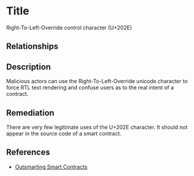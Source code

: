 # Title
Right-To-Left-Override control character (U+202E)

## Relationships

## Description
Malicious actors can use the Right-To-Left-Override unicode character to force RTL text rendering and confuse users as to the real intent of a contract. 

## Remediation
There are very few legitimate uses of the U+202E character. It should not appear in the source code of a smart contract.

## References
* [Outsmarting Smart Contracts](https://youtu.be/P_Mtd5Fc_3E?t=1813)